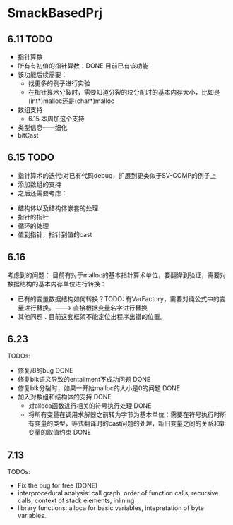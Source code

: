 # SmackBasedPrj
## 6.11 TODO
* 指针算数
 * 所有有初值的指针算数：DONE 目前已有该功能
  * 该功能后续需要：
    - 找更多的例子进行实验
    - 在指针算术分裂时，需要知道分裂的块分配时的基本内存大小，比如是(int*)malloc还是(char*)malloc
* 数组支持
  - 6.15 本周加这个支持
* 类型信息——细化
* bitCast


## 6.15 TODO
* 指针算术的迭代:对已有代码debug，扩展到更类似于SV-COMP的例子上
* 添加数组的支持
*  之后还需要考虑：
 - 结构体以及结构体嵌套的处理
 - 指针的指针
 - 循环的处理
 - 值到指针，指针到值的cast

## 6.16 
考虑到的问题：
目前有对于malloc的基本指针算术单位，要翻译到验证，需要对数据结构的基本内存单位进行转换：
- 已有的变量数据结构如何转换？TODO: 有VarFactory，需要对纯公式中的变量进行替换。---> 直接根据变量名字进行替换
- 其他问题：目前这套框架不能定位出程序出错的位置。

## 6.23 
TODOs:
- 修复/8的bug DONE
- 修复blk语义导致的entailment不成功问题 DONE
- 修复blk分裂时，如果一开始malloc的大小是0的问题 DONE
- 加入对数组和结构体的支持 DONE
  - 对alloca函数进行相关的符号执行处理 DONE
  - 将所有变量在调用求解器之前转为字节为基本单位：需要在符号执行时所有变量的类型，等式翻译时的cast问题的处理，新旧变量之间的关系和新变量的取值约束 DONE

## 7.13
TODOs:
- Fix the bug for free (DONE)
- interprocedural analysis: call graph, order of function calls, recursive calls, context of stack elements, inlining
- library functions: alloca for basic variables, intepretation of byte variables.

